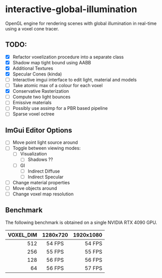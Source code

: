 # interactive-global-illumination
OpenGL engine for rendering scenes with global illumination in real-time using a voxel cone tracer.

## TODO:
- [x] Refactor voxelization procedure into a separate class
- [x] Shadow map tight bound using AABB
- [x] Additional Textures
- [x] Specular Cones (kinda)
- [ ] Interactive imgui interface to edit light, material and models
- [ ] Take atomic max of a colour for each voxel
- [x] Conservative Rasterization
- [ ] Compute two light bounces
- [ ] Emissive materials
- [ ] Possibly use assimp for a PBR based pipeline
- [ ] Sparse voxel octree

## ImGui Editor Options

- [ ] Move point light source around
- [ ] Toggle between viewing modes:
    - [ ] Visualization
        - [ ] Shadows ??
    - [ ] GI
        - [ ] Indirect Diffuse
        - [ ] Indirect Specular
- [ ] Change material properties
- [ ] Move objects around
- [ ] Change voxel map resolution

## Benchmark

The following benchmark is obtained on a single NVIDIA RTX 4090 GPU.

| VOXEL_DIM | 1280x720 | 1920x1080 |
|    ---:   |   :---:  |    ---:   |
|     512   |  54 FPS  |   54 FPS  |
|     256   |  55 FPS  |   55 FPS  |
|     128   |  56 FPS  |   56 FPS  |
|      64   |  56 FPS  |   57 FPS  |